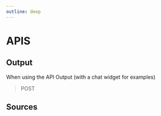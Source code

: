 ```yaml
---
outline: deep
---
```


# APIS

## Output

When using the API Output (with a chat widget for examples)

> POST 


## Sources
